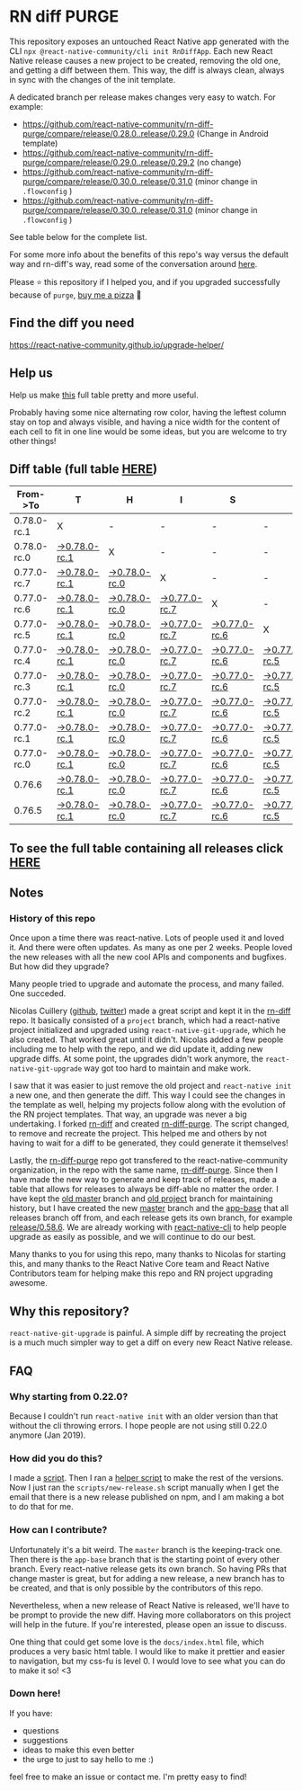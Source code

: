 # RN diff PURGE

This repository exposes an untouched React Native app generated with the CLI
`npx @react-native-community/cli init RnDiffApp`. Each new React Native release causes a new project to be created, removing the old one, and getting a diff between them. This way, the diff is always clean, always in sync with the changes of the init template.

A dedicated branch per release makes changes very easy
to watch. For example:

- https://github.com/react-native-community/rn-diff-purge/compare/release/0.28.0..release/0.29.0
  (Change in Android template)
- https://github.com/react-native-community/rn-diff-purge/compare/release/0.29.0..release/0.29.2
  (no change)
- https://github.com/react-native-community/rn-diff-purge/compare/release/0.30.0..release/0.31.0
  (minor change in `.flowconfig` )
- https://github.com/react-native-community/rn-diff-purge/compare/release/0.30.0..release/0.31.0
  (minor change in `.flowconfig` )

See table below for the complete list.

For some more info about the benefits of this repo's way versus the default way and rn-diff's way, read some of the conversation around [here](https://github.com/react-native-community/discussions-and-proposals/issues/68#issuecomment-452227478).

Please :star: this repository if I helped you, and if you upgraded successfully because of `purge`, [buy me a pizza](https://www.buymeacoffee.com/pvinis) :pizza:

## Find the diff you need

https://react-native-community.github.io/upgrade-helper/

## Help us

Help us make [this](https://react-native-community.github.io/rn-diff-purge) full table pretty and more useful.

Probably having some nice alternating row color, having the leftest column stay on top and always visible, and having a nice width for the content of each cell to fit in one line would be some ideas, but you are welcome to try other things!

## Diff table (full table [HERE](https://react-native-community.github.io/rn-diff-purge/))

| From->To    | T                                                                                                                         | H                                                                                                                         | I                                                                                                                         | S                                                                                                                         |                                                                                                                           | I                                                                                                                         | S                                                                                                                         |                                                                                                                           | C                                                                                                                         | O                                                                                                                    | O                                                                                                          | L |
| ----------- | ------------------------------------------------------------------------------------------------------------------------- | ------------------------------------------------------------------------------------------------------------------------- | ------------------------------------------------------------------------------------------------------------------------- | ------------------------------------------------------------------------------------------------------------------------- | ------------------------------------------------------------------------------------------------------------------------- | ------------------------------------------------------------------------------------------------------------------------- | ------------------------------------------------------------------------------------------------------------------------- | ------------------------------------------------------------------------------------------------------------------------- | ------------------------------------------------------------------------------------------------------------------------- | -------------------------------------------------------------------------------------------------------------------- | ---------------------------------------------------------------------------------------------------------- | - |
| 0.78.0-rc.1 | X                                                                                                                         | -                                                                                                                         | -                                                                                                                         | -                                                                                                                         | -                                                                                                                         | -                                                                                                                         | -                                                                                                                         | -                                                                                                                         | -                                                                                                                         | -                                                                                                                    | -                                                                                                          | - |
| 0.78.0-rc.0 | [->0.78.0-rc.1](https://github.com/react-native-community/rn-diff-purge/compare/release/0.78.0-rc.0..release/0.78.0-rc.1) | X                                                                                                                         | -                                                                                                                         | -                                                                                                                         | -                                                                                                                         | -                                                                                                                         | -                                                                                                                         | -                                                                                                                         | -                                                                                                                         | -                                                                                                                    | -                                                                                                          | - |
| 0.77.0-rc.7 | [->0.78.0-rc.1](https://github.com/react-native-community/rn-diff-purge/compare/release/0.77.0-rc.7..release/0.78.0-rc.1) | [->0.78.0-rc.0](https://github.com/react-native-community/rn-diff-purge/compare/release/0.77.0-rc.7..release/0.78.0-rc.0) | X                                                                                                                         | -                                                                                                                         | -                                                                                                                         | -                                                                                                                         | -                                                                                                                         | -                                                                                                                         | -                                                                                                                         | -                                                                                                                    | -                                                                                                          | - |
| 0.77.0-rc.6 | [->0.78.0-rc.1](https://github.com/react-native-community/rn-diff-purge/compare/release/0.77.0-rc.6..release/0.78.0-rc.1) | [->0.78.0-rc.0](https://github.com/react-native-community/rn-diff-purge/compare/release/0.77.0-rc.6..release/0.78.0-rc.0) | [->0.77.0-rc.7](https://github.com/react-native-community/rn-diff-purge/compare/release/0.77.0-rc.6..release/0.77.0-rc.7) | X                                                                                                                         | -                                                                                                                         | -                                                                                                                         | -                                                                                                                         | -                                                                                                                         | -                                                                                                                         | -                                                                                                                    | -                                                                                                          | - |
| 0.77.0-rc.5 | [->0.78.0-rc.1](https://github.com/react-native-community/rn-diff-purge/compare/release/0.77.0-rc.5..release/0.78.0-rc.1) | [->0.78.0-rc.0](https://github.com/react-native-community/rn-diff-purge/compare/release/0.77.0-rc.5..release/0.78.0-rc.0) | [->0.77.0-rc.7](https://github.com/react-native-community/rn-diff-purge/compare/release/0.77.0-rc.5..release/0.77.0-rc.7) | [->0.77.0-rc.6](https://github.com/react-native-community/rn-diff-purge/compare/release/0.77.0-rc.5..release/0.77.0-rc.6) | X                                                                                                                         | -                                                                                                                         | -                                                                                                                         | -                                                                                                                         | -                                                                                                                         | -                                                                                                                    | -                                                                                                          | - |
| 0.77.0-rc.4 | [->0.78.0-rc.1](https://github.com/react-native-community/rn-diff-purge/compare/release/0.77.0-rc.4..release/0.78.0-rc.1) | [->0.78.0-rc.0](https://github.com/react-native-community/rn-diff-purge/compare/release/0.77.0-rc.4..release/0.78.0-rc.0) | [->0.77.0-rc.7](https://github.com/react-native-community/rn-diff-purge/compare/release/0.77.0-rc.4..release/0.77.0-rc.7) | [->0.77.0-rc.6](https://github.com/react-native-community/rn-diff-purge/compare/release/0.77.0-rc.4..release/0.77.0-rc.6) | [->0.77.0-rc.5](https://github.com/react-native-community/rn-diff-purge/compare/release/0.77.0-rc.4..release/0.77.0-rc.5) | X                                                                                                                         | -                                                                                                                         | -                                                                                                                         | -                                                                                                                         | -                                                                                                                    | -                                                                                                          | - |
| 0.77.0-rc.3 | [->0.78.0-rc.1](https://github.com/react-native-community/rn-diff-purge/compare/release/0.77.0-rc.3..release/0.78.0-rc.1) | [->0.78.0-rc.0](https://github.com/react-native-community/rn-diff-purge/compare/release/0.77.0-rc.3..release/0.78.0-rc.0) | [->0.77.0-rc.7](https://github.com/react-native-community/rn-diff-purge/compare/release/0.77.0-rc.3..release/0.77.0-rc.7) | [->0.77.0-rc.6](https://github.com/react-native-community/rn-diff-purge/compare/release/0.77.0-rc.3..release/0.77.0-rc.6) | [->0.77.0-rc.5](https://github.com/react-native-community/rn-diff-purge/compare/release/0.77.0-rc.3..release/0.77.0-rc.5) | [->0.77.0-rc.4](https://github.com/react-native-community/rn-diff-purge/compare/release/0.77.0-rc.3..release/0.77.0-rc.4) | X                                                                                                                         | -                                                                                                                         | -                                                                                                                         | -                                                                                                                    | -                                                                                                          | - |
| 0.77.0-rc.2 | [->0.78.0-rc.1](https://github.com/react-native-community/rn-diff-purge/compare/release/0.77.0-rc.2..release/0.78.0-rc.1) | [->0.78.0-rc.0](https://github.com/react-native-community/rn-diff-purge/compare/release/0.77.0-rc.2..release/0.78.0-rc.0) | [->0.77.0-rc.7](https://github.com/react-native-community/rn-diff-purge/compare/release/0.77.0-rc.2..release/0.77.0-rc.7) | [->0.77.0-rc.6](https://github.com/react-native-community/rn-diff-purge/compare/release/0.77.0-rc.2..release/0.77.0-rc.6) | [->0.77.0-rc.5](https://github.com/react-native-community/rn-diff-purge/compare/release/0.77.0-rc.2..release/0.77.0-rc.5) | [->0.77.0-rc.4](https://github.com/react-native-community/rn-diff-purge/compare/release/0.77.0-rc.2..release/0.77.0-rc.4) | [->0.77.0-rc.3](https://github.com/react-native-community/rn-diff-purge/compare/release/0.77.0-rc.2..release/0.77.0-rc.3) | X                                                                                                                         | -                                                                                                                         | -                                                                                                                    | -                                                                                                          | - |
| 0.77.0-rc.1 | [->0.78.0-rc.1](https://github.com/react-native-community/rn-diff-purge/compare/release/0.77.0-rc.1..release/0.78.0-rc.1) | [->0.78.0-rc.0](https://github.com/react-native-community/rn-diff-purge/compare/release/0.77.0-rc.1..release/0.78.0-rc.0) | [->0.77.0-rc.7](https://github.com/react-native-community/rn-diff-purge/compare/release/0.77.0-rc.1..release/0.77.0-rc.7) | [->0.77.0-rc.6](https://github.com/react-native-community/rn-diff-purge/compare/release/0.77.0-rc.1..release/0.77.0-rc.6) | [->0.77.0-rc.5](https://github.com/react-native-community/rn-diff-purge/compare/release/0.77.0-rc.1..release/0.77.0-rc.5) | [->0.77.0-rc.4](https://github.com/react-native-community/rn-diff-purge/compare/release/0.77.0-rc.1..release/0.77.0-rc.4) | [->0.77.0-rc.3](https://github.com/react-native-community/rn-diff-purge/compare/release/0.77.0-rc.1..release/0.77.0-rc.3) | [->0.77.0-rc.2](https://github.com/react-native-community/rn-diff-purge/compare/release/0.77.0-rc.1..release/0.77.0-rc.2) | X                                                                                                                         | -                                                                                                                    | -                                                                                                          | - |
| 0.77.0-rc.0 | [->0.78.0-rc.1](https://github.com/react-native-community/rn-diff-purge/compare/release/0.77.0-rc.0..release/0.78.0-rc.1) | [->0.78.0-rc.0](https://github.com/react-native-community/rn-diff-purge/compare/release/0.77.0-rc.0..release/0.78.0-rc.0) | [->0.77.0-rc.7](https://github.com/react-native-community/rn-diff-purge/compare/release/0.77.0-rc.0..release/0.77.0-rc.7) | [->0.77.0-rc.6](https://github.com/react-native-community/rn-diff-purge/compare/release/0.77.0-rc.0..release/0.77.0-rc.6) | [->0.77.0-rc.5](https://github.com/react-native-community/rn-diff-purge/compare/release/0.77.0-rc.0..release/0.77.0-rc.5) | [->0.77.0-rc.4](https://github.com/react-native-community/rn-diff-purge/compare/release/0.77.0-rc.0..release/0.77.0-rc.4) | [->0.77.0-rc.3](https://github.com/react-native-community/rn-diff-purge/compare/release/0.77.0-rc.0..release/0.77.0-rc.3) | [->0.77.0-rc.2](https://github.com/react-native-community/rn-diff-purge/compare/release/0.77.0-rc.0..release/0.77.0-rc.2) | [->0.77.0-rc.1](https://github.com/react-native-community/rn-diff-purge/compare/release/0.77.0-rc.0..release/0.77.0-rc.1) | X                                                                                                                    | -                                                                                                          | - |
| 0.76.6      | [->0.78.0-rc.1](https://github.com/react-native-community/rn-diff-purge/compare/release/0.76.6..release/0.78.0-rc.1)      | [->0.78.0-rc.0](https://github.com/react-native-community/rn-diff-purge/compare/release/0.76.6..release/0.78.0-rc.0)      | [->0.77.0-rc.7](https://github.com/react-native-community/rn-diff-purge/compare/release/0.76.6..release/0.77.0-rc.7)      | [->0.77.0-rc.6](https://github.com/react-native-community/rn-diff-purge/compare/release/0.76.6..release/0.77.0-rc.6)      | [->0.77.0-rc.5](https://github.com/react-native-community/rn-diff-purge/compare/release/0.76.6..release/0.77.0-rc.5)      | [->0.77.0-rc.4](https://github.com/react-native-community/rn-diff-purge/compare/release/0.76.6..release/0.77.0-rc.4)      | [->0.77.0-rc.3](https://github.com/react-native-community/rn-diff-purge/compare/release/0.76.6..release/0.77.0-rc.3)      | [->0.77.0-rc.2](https://github.com/react-native-community/rn-diff-purge/compare/release/0.76.6..release/0.77.0-rc.2)      | [->0.77.0-rc.1](https://github.com/react-native-community/rn-diff-purge/compare/release/0.76.6..release/0.77.0-rc.1)      | [->0.77.0-rc.0](https://github.com/react-native-community/rn-diff-purge/compare/release/0.76.6..release/0.77.0-rc.0) | X                                                                                                          | - |
| 0.76.5      | [->0.78.0-rc.1](https://github.com/react-native-community/rn-diff-purge/compare/release/0.76.5..release/0.78.0-rc.1)      | [->0.78.0-rc.0](https://github.com/react-native-community/rn-diff-purge/compare/release/0.76.5..release/0.78.0-rc.0)      | [->0.77.0-rc.7](https://github.com/react-native-community/rn-diff-purge/compare/release/0.76.5..release/0.77.0-rc.7)      | [->0.77.0-rc.6](https://github.com/react-native-community/rn-diff-purge/compare/release/0.76.5..release/0.77.0-rc.6)      | [->0.77.0-rc.5](https://github.com/react-native-community/rn-diff-purge/compare/release/0.76.5..release/0.77.0-rc.5)      | [->0.77.0-rc.4](https://github.com/react-native-community/rn-diff-purge/compare/release/0.76.5..release/0.77.0-rc.4)      | [->0.77.0-rc.3](https://github.com/react-native-community/rn-diff-purge/compare/release/0.76.5..release/0.77.0-rc.3)      | [->0.77.0-rc.2](https://github.com/react-native-community/rn-diff-purge/compare/release/0.76.5..release/0.77.0-rc.2)      | [->0.77.0-rc.1](https://github.com/react-native-community/rn-diff-purge/compare/release/0.76.5..release/0.77.0-rc.1)      | [->0.77.0-rc.0](https://github.com/react-native-community/rn-diff-purge/compare/release/0.76.5..release/0.77.0-rc.0) | [->0.76.6](https://github.com/react-native-community/rn-diff-purge/compare/release/0.76.5..release/0.76.6) | X |

## To see the full table containing all releases click [HERE](https://react-native-community.github.io/rn-diff-purge/)

## Notes

### History of this repo

Once upon a time there was react-native. Lots of people used it and loved it. And there were often updates. As many as one per 2 weeks. People loved the new releases with all the new cool APIs and components and bugfixes. But how did they upgrade?

Many people tried to upgrade and automate the process, and many failed. One succeded.

Nicolas Cuillery ([github](https://github.com/ncuillery), [twitter](https://twitter.com/ncuillery)) made a great script and kept it in the [rn-diff](https://github.com/ncuillery/rn-diff) repo. It basically consisted of a `project` branch, which had a react-native project initialized and upgraded using `react-native-git-upgrade`, which he also created. That worked great until it didn't. Nicolas added a few people including me to help with the repo, and we did update it, adding new upgrade diffs. At some point, the upgrades didn't work anymore, the `react-native-git-upgrade` way got too hard to maintain and make work.

I saw that it was easier to just remove the old project and `react-native init` a new one, and then generate the diff. This way I could see the changes in the template as well, helping my projects follow along with the evolution of the RN project templates. That way, an upgrade was never a big undertaking. I forked [rn-diff](https://github.com/ncuillery/rn-diff) and created [rn-diff-purge](https://github.com/react-native-community/rn-diff-purge). The script changed, to remove and recreate the project. This helped me and others by not having to wait for a diff to be generated, they could generate it themselves!

Lastly, the [rn-diff-purge](https://github.com/react-native-community/rn-diff-purge) repo got transfered to the react-native-community organization, in the repo with the same name, [rn-diff-purge](https://github.com/react-native-community/rn-diff-purge). Since then I have made the new way to generate and keep track of releases, made a table that allows for releases to always be diff-able no matter the order. I have kept the [old master](https://github.com/react-native-community/rn-diff-purge/tree/old/master) branch and [old project](https://github.com/react-native-community/rn-diff-purge/tree/old/project) branch for maintaining history, but I have created the new [master](https://github.com/react-native-community/rn-diff-purge/tree/master) branch and the [app-base](https://github.com/react-native-community/rn-diff-purge/tree/app-base) that all releases branch off from, and each release gets its own branch, for example [release/0.58.6](https://github.com/react-native-community/rn-diff-purge/tree/release/0.58.6). We are already working with [react-native-cli](https://github.com/react-native-community/react-native-cli) to help people upgrade as easily as possible, and we will continue to do our best.

Many thanks to you for using this repo, many thanks to Nicolas for starting this, and many thanks to the React Native Core team and React Native Contributors team for helping make this repo and RN project upgrading awesome.

## Why this repository?

`react-native-git-upgrade` is painful. A simple diff by recreating the project is a much much simpler way to get a diff on every new React Native release.

## FAQ

### Why starting from 0.22.0?

Because I couldn't run `react-native init` with an older version than that without the cli throwing errors. I hope people are not using still 0.22.0 anymore (Jan 2019).

### How did you do this?

I made a [script](https://github.com/react-native-community/rn-diff-purge/blob/master/scripts/new-release.sh). Then I ran a [helper script](https://github.com/react-native-community/rn-diff-purge/blob/master/scripts/new-release.sh) to make the rest of the versions.
Now I just ran the `scripts/new-release.sh` script manually when I get the email that there is a new release published on npm, and I am making a bot to do that for me.

### How can I contribute?

Unfortunately it's a bit weird. The `master` branch is the keeping-track one. Then there is the `app-base` branch that is the starting point of every other branch. Every react-native release gets its own branch. So having PRs that change master is great, but for adding a new release, a new branch has to be created, and that is only possible by the contributors of this repo.

Nevertheless, when a new release of React Native is released, we'll have to be prompt to provide
the new diff. Having more collaborators on this project will help in the future. If you're interested, please open an issue to discuss.

One thing that could get some love is the `docs/index.html` file, which produces a very basic html table. I would like to make it prettier and easier to navigation, but my css-fu is level 0. I would love to see what you can do to make it so! <3

### Down here!

If you have:

- questions
- suggestions
- ideas to make this even better
- the urge to just to say hello to me :)

feel free to make an issue or contact me. I'm pretty easy to find!
